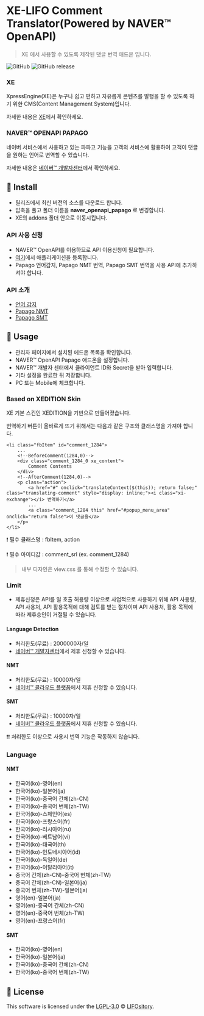 #  XE-LIFO Comment Translator(Powered by NAVER™ OpenAPI)

> XE 에서 사용할 수 있도록 제작된 댓글 번역 애드온 입니다.

![GitHub](https://img.shields.io/github/license/LIFOsitory/xe-Naver.openapi-papago.svg?style=flat-square)
![GitHub release](https://img.shields.io/github/release/LIFOsitory/xe-Naver.openapi-papago.svg?style=flat-square)

### XE

XpressEngine(XE)은 누구나 쉽고 편하고 자유롭게 콘텐츠를 발행을 할 수 있도록 하기 위한 CMS(Content Management System)입니다. 

자세한 내용은 [XE](https://github.com/xpressengine/xe-core)에서 확인하세요.

### NAVER™ OPENAPI PAPAGO

네이버 서비스에서 사용하고 있는 파파고 기능을 고객의 서비스에 활용하여 고객이 댓글을 원하는 언어로 변역할 수 있습니다. 

자세한 내용은 [네이버™ 개발자센터](https://developers.naver.com/products/nmt/)에서 확인하세요.

## 💾 Install

- 릴리즈에서 최신 버전의 소스를 다운로드 합니다.
- 압축을 풀고 폴더 이름을 **naver_openapi_papago** 로 변경합니다.
- XE의 addons 폴더 안으로 이동시킵니다.

### API 사용 신청

- NAVER™ OpenAPI를 이용하므로 API 이용신청이 필요합니다.
- [여기](https://developers.naver.com/apps/#/register?defaultScope=captcha)에서 애플리케이션을 등록합니다.
- Papago 언어감지, Papago NMT 번역, Papago SMT 번역을 사용 API에 추가하셔야 합니다.

### API 소개
- [언어 감지](https://developers.naver.com/products/detectLangs/)
- [Papago NMT](https://developers.naver.com/products/nmt/)
- [Papago SMT](https://developers.naver.com/products/translator/)

## 🔨 Usage

- 관리자 페이지에서 설치된 에드온 목록을 확인합니다.
- NAVER™ OpenAPI Papago 애드온을 설정합니다.
- NAVER™ 개발자 센터에서 클라이언트 ID와 Secret을 받아 입력합니다.
- 기타 설정을 완료한 뒤 저장합니다.
- PC 또는 Mobile에 체크합니다.

### Based on XEDITION Skin
XE 기본 스킨인 XEDITION을 기반으로 만들어졌습니다.

번역하기 버튼이 올바르게 뜨기 위해서는 다음과 같은 구조와 클래스명을 가져야 합니다.

```
<li class="fbItem" id="comment_1284">
    ...
    <!--BeforeComment(1284,0)-->
    <div class="comment_1284_0 xe_content">
        Comment Contents
    </div>
    <!--AfterComment(1284,0)-->									
    <p class="action">
        <a href="#" onclick="translateContext($(this)); return false;" class="translating-comment" style="display: inline;"><i class="xi-exchange"></i> 번역하기</a>
        ...		
        <a class="comment_1284 this" href="#popup_menu_area" onclick="return false">이 댓글을</a>   			
    </p>
</li>
```
❗️ 필수 클래스명 : fbItem, action

❗️ 필수 아이디값 : comment_srl (ex. comment_1284)

> 내부 디자인은 view.css 를 통해 수정할 수 있습니다. 




### Limit
- 제휴신청은 API를 일 호출 허용량 이상으로 사업적으로 사용하기 위해 API 사용량, API 사용처, API 활용목적에 대해 검토를 받는 절차이며 API 사용처, 활용 목적에 따라 제휴승인이 거절될 수 있습니다.

#### Language Detection
- 처리한도(무료) : 2000000자/일
- [네이버™ 개발자센터](https://developers.naver.com/apps/#/cooperation/apply)에서 제휴 신청할 수 있습니다.

#### NMT

- 처리한도(무료) : 10000자/일
- [네이버™ 클라우드 플랫폼](https://www.ncloud.com/product/applicationService/papagoNmt)에서 제휴 신청할 수 있습니다.

#### SMT 

- 처리한도(무료) : 10000자/일
- [네이버™ 클라우드 플랫폼](https://www.ncloud.com/product/applicationService/papagoSmt)에서 제휴 신청할 수 있습니다.

❗️❗️ 처리한도 이상으로 사용시 번역 기능은 작동하지 않습니다.

### Language
#### NMT
- 한국어(ko)-영어(en)
- 한국어(ko)-일본어(ja)
- 한국어(ko)-중국어 간체(zh-CN)
- 한국어(ko)-중국어 번체(zh-TW)
- 한국어(ko)-스페인어(es)
- 한국어(ko)-프랑스어(fr)
- 한국어(ko)-러시아어(ru)
- 한국어(ko)-베트남어(vi)
- 한국어(ko)-태국어(th)
- 한국어(ko)-인도네시아어(id)
- 한국어(ko)-독일어(de)
- 한국어(ko)-이탈리아어(it)
- 중국어 간체(zh-CN)-중국어 번체(zh-TW)
- 중국어 간체(zh-CN)-일본어(ja)
- 중국어 번체(zh-TW)-일본어(ja)
- 영어(en)-일본어(ja)
- 영어(en)-중국어 간체(zh-CN)
- 영어(en)-중국어 번체(zh-TW)
- 영어(en)-프랑스어(fr)
#### SMT
- 한국어(ko)-영어(en)
- 한국어(ko)-일본어(ja)
- 한국어(ko)-중국어 간체(zh-CN)
- 한국어(ko)-중국어 번체(zh-TW)

## 📜 License

This software is licensed under the [LGPL-3.0](https://github.com/LIFOsitory/xe-Naver.openapi-papago/blob/master/LICENSE) © [LIFOsitory](https://github.com/LIFOsitory).